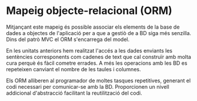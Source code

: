 # Mapeig objecte-relacional (ORM)

Mitjançant este mapeig és possible associar els elements de la base de dades a objectes de l'aplicació per a que a gestiò de a BD siga més senzilla.
Dins del patrò MVC el ORM s'encarrega del model.

En les unitats anteriors hem realitzat l'accés a les dades enviants les sentències corresponents com cadenes de text que cal construïr amb molta cura perquè és fàcil cometre errades. A més les operacions amb les BD es repeteixen canviant el nombre de les taules i columnes.

Els ORM alliberen al programador de moltes tasques repetitives, generant el codi necessari per comunicar-se amb la BD. Proporcionen un nivell addicional d'abstracció facilitant la reutilització del codi. 